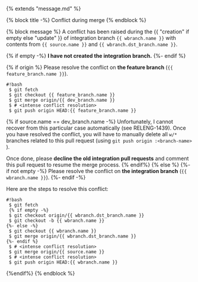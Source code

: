 {% extends "message.md" %}

{% block title -%}
Conflict during merge
{% endblock %}

{% block message %}
A conflict has been raised during the {{ "creation" if empty else "update" }} of integration branch `{{ wbranch.name }}` with
contents from `{{ source.name }}` and `{{ wbranch.dst_branch.name }}`.

{% if empty -%}
**I have not created the integration branch.**
{%- endif %}

{% if origin %}
Please resolve the conflict on **the feature branch** (`{{ feature_branch.name }}`).

```
#!bash
 $ git fetch
 $ git checkout {{ feature_branch.name }}
 $ git merge origin/{{ dev_branch.name }}
 $ # <intense conflict resolution>
 $ git push origin HEAD:{{ feature_branch.name }}
```

{% if source.name == dev_branch.name -%}
Unfortunately, I cannot recover from this particular case automatically (see
RELENG-1439). Once you have resolved the conflict, you will have to manually
delete all `w/*` branches related to this pull request
(using `git push origin :<branch-name> `).

Once done, please **decline the old integration pull requests** and comment
this pull request to resume the merge process.
{% endif%}
{% else %} {%- if not empty -%} Please
resolve the conflict on **the integration branch** (`{{ wbranch.name }}`).
{%- endif -%}


Here are the steps to resolve this conflict:

```
#!bash
 $ git fetch
 {% if empty -%}
 $ git checkout origin/{{ wbranch.dst_branch.name }}
 $ git checkout -b {{ wbranch.name }}
{%- else -%}
 $ git checkout {{ wbranch.name }}
 $ git merge origin/{{ wbranch.dst_branch.name }}
{%- endif %}
 $ # <intense conflict resolution>
 $ git merge origin/{{ source.name }}
 $ # <intense conflict resolution>
 $ git push origin HEAD:{{ wbranch.name }}
```
{%endif%}
{% endblock %}
